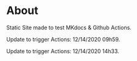 # About

Static Site made to test MKdocs & Github Actions.

Update to trigger Actions: 12/14/2020 09h59.

Update to trigger Actions: 12/14/2020 14h33.
